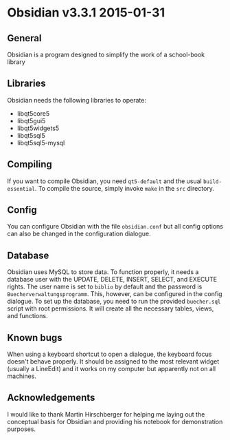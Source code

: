 Obsidian v3.3.1 2015-01-31
========

General
-------
Obsidian is a program designed to simplify the work of a school-book library

Libraries
---------
Obsidian needs the following libraries to operate:  
* libqt5core5
* libqt5gui5
* libqt5widgets5
* libqt5sql5
* libqt5sql5-mysql

Compiling
---------
If you want to compile Obsidian, you need `qt5-default` and the usual 
`build-essential`. To compile the source, simply invoke `make` in the `src`
directory.

Config
------
You can configure Obsidian with the file `obsidian.conf` but all config options
can also be changed in the configuration dialogue.

Database
--------
Obsidian uses MySQL to store data. To function properly, it needs a database
user with the UPDATE, DELETE, INSERT, SELECT, and EXECUTE rights. The user name
is set to `biblio` by default and the password is `Buecherverwaltungsprogramm`.
This, however, can be configured in the config dialogue. To set up the database,
you need to run the provided `buecher.sql` script with root permissions. It will
create all the necessary tables, views, and functions.

Known bugs
----------
When using a keyboard shortcut to open a dialogue, the keyboard focus doesn't
behave properly. It should be assigned to the most relevant widget (usually a
LineEdit) and it works on my computer but apparently not on all machines.

Acknowledgements
----------------
I would like to thank Martin Hirschberger for helping me laying out the
conceptual basis for Obsidian and providing his notebook for demonstration
purposes.
